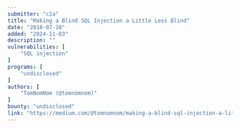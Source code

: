 ```yaml
---
submitter: "c2a"
title: "Making a Blind SQL Injection a Little Less Blind"
date: "2018-07-28"
added: "2024-11-03"
description: ""
vulnerabilities: [
    "SQL injection"
]
programs: [
    "undisclosed"
]
authors: [
    "TomNomNom (@tomnomnom)"
]
bounty: "undisclosed"
link: "https://medium.com/@tomnomnom/making-a-blind-sql-injection-a-little-less-blind-428dcb614ba8"
---
```





